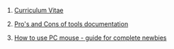 1. [Curriculum Vitae](/cv.md)

2. [Pro's and Cons of tools documentation](/Pro's_and_cons_of_tools_documentation.md)
    
3. [How to use PC mouse - guide for complete newbies](/How_to_use_PC_mouse.md)
